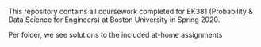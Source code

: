 This repository contains all coursework completed for EK381 (Probability & Data Science for Engineers) at Boston University in Spring 2020.

Per folder, we see solutions to the included at-home assignments